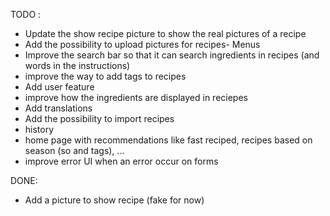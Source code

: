 TODO : 
- Update the show recipe picture to show the real pictures of a recipe
- Add the possibility to upload pictures for recipes- Menus
- Improve the search bar so that it can search ingredients in recipes (and words in the instructions)
- improve the way to add tags to recipes
- Add user feature
- improve how the ingredients are displayed in reciepes
- Add translations
- Add the possibility to import recipes
- history
- home page with recommendations like fast reciped, recipes based on season (so and tags), ...
- improve error UI when an error occur on forms

DONE: 
- Add a picture to show recipe (fake for now)